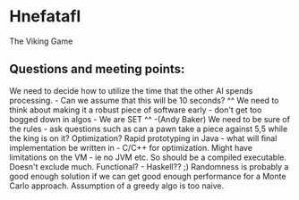 # Hnefatafl
The Viking Game

## Questions and meeting points:
We need to decide how to utilize the time that the other AI spends processing. - Can we assume that this will be 10 seconds?
^^ We need to think about making it a robust piece of software early - don't get too bogged down in algos - We are SET ^^ -(Andy Baker)
We need to be sure of the rules - ask questions such as can a pawn take a piece against 5,5 while the king is on it?
Optimization? Rapid prototyping in Java - what will final implementation be written in - C/C++ for optimization. Might have limitations on the VM - ie no JVM etc. So should be a compiled executable. Doesn't exclude much.
Functional? - Haskell?? ;)
Randomness is probably a good enough solution if we can get good enough performance for a Monte Carlo approach. Assumption of a greedy algo is too naive.